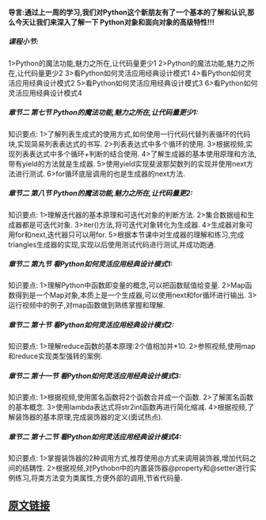 ﻿#### 导言:通过上一周的学习,我们对Python这个新朋友有了一个基本的了解和认识,那么今天让我们来深入了解一下 Python对象和面向对象的高级特性!!!
##### 课程小节:  
1>Python的魔法功能,魅力之所在,让代码量更少1
2>Python的魔法功能,魅力之所在,让代码量更少2
3>看Python如何灵活应用经典设计模式1
4>看Python如何灵活应用经典设计模式2
5>看Python如何灵活应用经典设计模式3
6>看Python如何灵活应用经典设计模式4
##### 章节二 第七节 Python的魔法功能,魅力之所在,让代码量更少1:
   知识要点:
        1>了解列表生成式的使用方式,如何使用一行代码代替列表循环的代码块,实现简易列表表达式的书写.
        2>列表表达式中多个循环的使用.
        3>根据视频,实现列表表达式中多个循环+判断的结合使用.
        4>了解生成器的基本使用原理和方法,带有yield的方法就是生成器.
        5>使用yield实现斐波那契数列的实现并使用next方法进行测试.
        6>for循环底层调用的也是生成器的next方法.
##### 章节二 第八节 Python的魔法功能,魅力之所在,让代码量更2:
   知识要点:
        1>理解迭代器的基本原理和可迭代对象的判断方法.
        2>集合数据组和生成器都是可迭代对象.
        3>iter()方法,将可迭代对象转化为生成器.
        4>生成器对象可用for和next,迭代器只可以用for.
        5>根据本节课中对生成器的理解和练习,完成triangles生成器的实现,实现以后使用测试代码进行测试,并成功跑通.
##### 章节二 第九节 看Python如何灵活应用经典设计模式1:
   知识要点:
        1>理解Python中函数即变量的概念,可以把函数赋值给变量.
        2>Map函数得到是一个Map对象,本质上是一个生成器,可以使用next和for循环进行输出.
        3>运行视频中的例子,对map函数做到熟练掌握和理解.
##### 章节二 第十节 看Python如何灵活应用经典设计模式2:
知识要点:
        1>理解reduce函数的基本原理:2个值相加并*10.
        2>参照视频,使用map和reduce实现类型强转的案例.
##### 章节二 第十一节 看Python如何灵活应用经典设计模式3:
   知识要点:
        1>根据视频,使用匿名函数将2个函数合并成一个函数.
        2>了解匿名函数的基本概念.
        3>使用lambda表达式将str2int函数再进行简化缩减.
        4>根据视频,了解装饰器的基本原理,完成装饰器的定义(面试热点).
##### 章节二 第十二节 看Python如何灵活应用经典设计模式4:
   知识要点:
        1>掌握装饰器的2种调用方式,推荐使用@方式来调用装饰器,增加代码之间的结耦性.
        2>根据视频,对Pythobn中的内置装饰器@property和@setter进行实例练习,将类方法变为类属性,方便外部的调用,节省代码量.

        
## [原文链接](https://note.youdao.com/ynoteshare1/index.html?id=2a1407155298b24730c9661b5d2b35dd&type=note)
